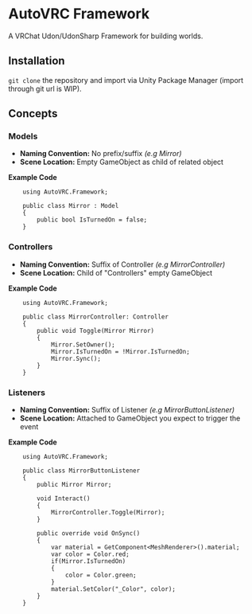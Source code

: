 # AutoVRC Framework

A VRChat Udon/UdonSharp Framework for building worlds.

## Installation

`git clone` the repository and import via Unity Package Manager (import through git url is WIP).

## Concepts

### Models

- **Naming Convention:** No prefix/suffix _(e.g Mirror)_
- **Scene Location:** Empty GameObject as child of related object

**Example Code**

```
    using AutoVRC.Framework;

    public class Mirror : Model
    {
        public bool IsTurnedOn = false;
    }
```

### Controllers

- **Naming Convention:** Suffix of Controller _(e.g MirrorController)_
- **Scene Location:** Child of "Controllers" empty GameObject

**Example Code**

```
    using AutoVRC.Framework;

    public class MirrorController: Controller
    {
        public void Toggle(Mirror Mirror)
        {
            Mirror.SetOwner();
            Mirror.IsTurnedOn = !Mirror.IsTurnedOn;
            Mirror.Sync();
        }
    }
```

### Listeners

- **Naming Convention:** Suffix of Listener _(e.g MirrorButtonListener)_
- **Scene Location:** Attached to GameObject you expect to trigger the event

**Example Code**

```
    using AutoVRC.Framework;

    public class MirrorButtonListener
    {
        public Mirror Mirror;

        void Interact()
        {
            MirrorController.Toggle(Mirror);
        }

        public override void OnSync()
        {
            var material = GetComponent<MeshRenderer>().material;
            var color = Color.red;
            if(Mirror.IsTurnedOn)
            {
                color = Color.green;
            }
            material.SetColor("_Color", color);
        }
    }
```
